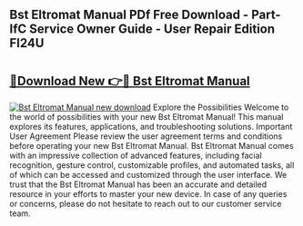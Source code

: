 ## Bst Eltromat Manual PDf Free Download - Part-IfC Service Owner Guide - User Repair Edition FI24U

# <h2><a href="http://bc45631.oget.top/?id=Bst+Eltromat+Manual">🔗Download New 👉🔴 Bst Eltromat Manual</a></h2>

[![Bst Eltromat Manual new download](https://i.imgur.com/5g1atiW.png)](http://bc45631.oget.top/?id=Bst+Eltromat+Manual)
Explore the Possibilities Welcome to the world of possibilities with your new Bst Eltromat Manual! This manual explores its features, applications, and troubleshooting solutions. Important User Agreement Please review the user agreement terms and conditions before operating your new Bst Eltromat Manual. Bst Eltromat Manual comes with an impressive collection of advanced features, including facial recognition, gesture control, customizable profiles, and automated tasks, all of which can be accessed and customized through the user interface. We trust that the Bst Eltromat Manual has been an accurate and detailed resource in your efforts to master your new device. In case of any queries or concerns, please do not hesitate to reach out to our customer service team.
